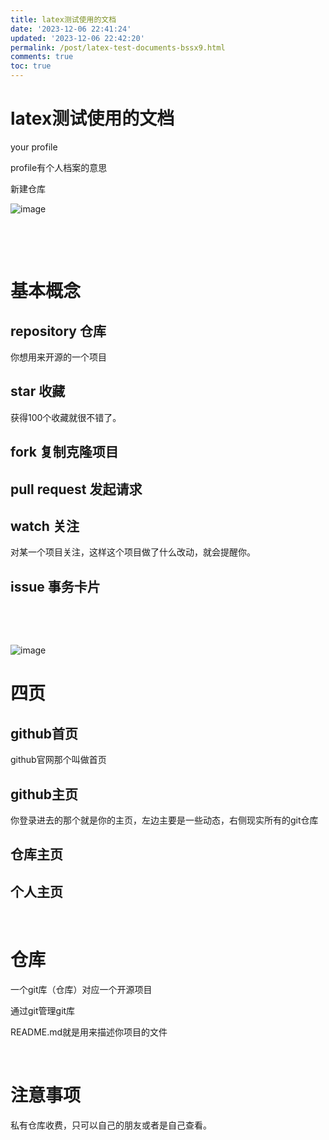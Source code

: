 ```yaml
---
title: latex测试使用的文档
date: '2023-12-06 22:41:24'
updated: '2023-12-06 22:42:20'
permalink: /post/latex-test-documents-bssx9.html
comments: true
toc: true
---
```


# latex测试使用的文档

your profile

profile有个人档案的意思

新建仓库

​![image](assets/image-20231206222844-sd0glgm.png)​

‍

‍

# 基本概念

## repository 仓库

你想用来开源的一个项目

## star 收藏

获得100个收藏就很不错了。

## fork 复制克隆项目

## pull request 发起请求

## watch 关注

对某一个项目关注，这样这个项目做了什么改动，就会提醒你。

## issue 事务卡片

‍

‍

​![image](assets/image-20231206224149-apmznft.png)​

# 四页

## github首页

github官网那个叫做首页

## github主页

你登录进去的那个就是你的主页，左边主要是一些动态，右侧现实所有的git仓库

## 仓库主页

## 个人主页

‍

# 仓库

一个git库（仓库）对应一个开源项目

通过git管理git库

README.md就是用来描述你项目的文件

‍

# 注意事项

私有仓库收费，只可以自己的朋友或者是自己查看。

‍

‍
